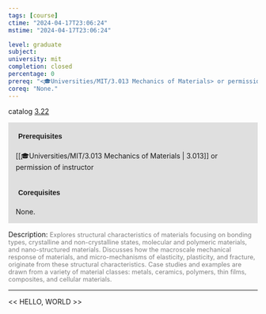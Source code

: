```yaml
---
tags: [course]
ctime: "2024-04-17T23:06:24"
mstime: "2024-04-17T23:06:24"

level: graduate
subject: 
university: mit
completion: closed
percentage: 0
prereq: "<🎓Universities/MIT/3.013 Mechanics of Materials> or permission of instructor"
coreq: "None."
---
```


catalog [3.22](http://student.mit.edu/catalog/m3a.html#3.22)

<span style="display: block; padding: 15px; background-color: rgb(100, 100, 100, 0.2);"><font id="m_prereq2958_0" style="display: block; font-family: Arial, sans-serif; font-weight: bold; padding: 5px">Prerequisites</font><br><span id="prereq2958_0">[[🎓Universities/MIT/3.013 Mechanics of Materials | 3.013]] or permission of instructor</span></span>
<span style="display: block; padding: 15px; background-color: rgb(100, 100, 100, 0.2);"><font id="m_coreq2958_0" style="display: block; font-family: Arial, sans-serif; font-weight: bold; padding: 5px">Corequisites</font><br><span id="coreq2958_0">None.</span></span>

<font style="">Description:</font>
<font style="color: grey; font-size: 0.8rem;">Explores structural characteristics of materials focusing on bonding types, crystalline and non-crystalline states, molecular and polymeric materials, and nano-structured materials. Discusses how the macroscale mechanical response of materials, and micro-mechanisms of elasticity, plasticity, and fracture, originate from these structural characteristics. Case studies and examples are drawn from a variety of material classes: metals, ceramics, polymers, thin films, composites, and cellular materials.</font>



---

<< HELLO, WORLD >>
